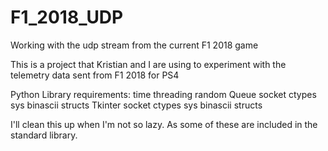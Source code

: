 # F1_2018_UDP
Working with the udp stream from the current F1 2018 game

This is a project that Kristian and I are using to experiment with the telemetry data sent from F1 2018 for PS4


Python Library requirements: 
time
threading
random
Queue
socket
ctypes
sys
binascii
structs
Tkinter
socket
ctypes
sys
binascii
structs

I'll clean this up when I'm not so lazy. As some of these are included in the standard library. 
